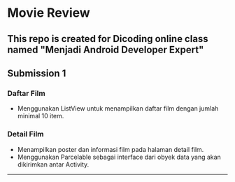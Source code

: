 # Movie Review
This repo is created for Dicoding online class named "Menjadi Android Developer Expert"
---
## Submission 1
### Daftar Film
* Menggunakan ListView untuk menampilkan daftar film dengan jumlah minimal 10 item.

### Detail Film
* Menampilkan poster dan informasi film pada halaman detail film.
* Menggunakan Parcelable sebagai interface dari obyek data yang akan dikirimkan antar Activity.
---
